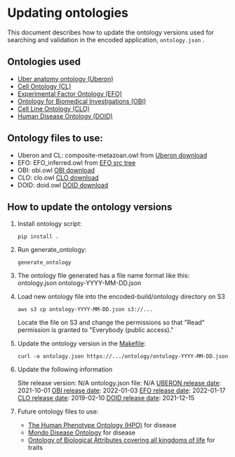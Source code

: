 Updating ontologies
=========================

This document describes how to update the ontology versions used for searching and validation in the encoded application, ```ontology.json``` .

Ontologies used
----------------

* [Uber anatomy ontology (Uberon)]
* [Cell Ontology (CL)]
* [Experimental Factor Ontology (EFO)]
* [Ontology for Biomedical Investigations (OBI)]
* [Cell Line Ontology (CLO)]
* [Human Disease Ontology (DOID)]

Ontology files to use:
----------------

* Uberon and CL: composite-metazoan.owl from [Uberon download]
* EFO: EFO_inferred.owl from [EFO src tree]
* OBI: obi.owl [OBI download]
* CLO: clo.owl [CLO download]
* DOID: doid.owl [DOID download]

How to update the ontology versions
----------------

1. Install ontology script:

    `pip install .`

2. Run generate_ontology:

    `generate_ontology`

3. The ontology file generated has a file name format like this: ontology.json       ontology-YYYY-MM-DD.json

4. Load new ontology file into the encoded-build/ontology directory on S3

    `aws s3 cp ontology-YYYY-MM-DD.json s3://...`

    Locate the file on S3 and change the permissions so that "Read" permission is granted to "Everybody (public access)."

5. Update the ontology version in the [Makefile]:

    `curl -o ontology.json https://.../ontology/ontology-YYYY-MM-DD.json`

6. Update the following information

    Site release version: N/A
    ontology.json file: N/A
    [UBERON release date]: 2021-10-01
    [OBI release date]: 2022-01-03
    [EFO release date]: 2022-01-17
    [CLO release date]: 2019-02-10
    [DOID release date]: 2021-12-15

    [Uber anatomy ontology (Uberon)]: http://uberon.org/
    [Cell Ontology (CL)]: http://cellontology.org/
    [Experimental Factor Ontology (EFO)]: http://www.ebi.ac.uk/efo
    [Ontology for Biomedical Investigations (OBI)]: http://obi-ontology.org/
    [Cell Line Ontology (CLO)]: http://www.clo-ontology.org
    [Human Disease Ontology (DOID)]: http://www.disease-ontology.org
    [Uberon download]: https://github.com/obophenotype/uberon/releases
    [EFO src tree]: https://github.com/EBISPOT/efo/
    [OBI download]: http://www.ontobee.org/ontology/OBI
    [CLO download]: http://www.ontobee.org/ontology/CLO
    [DOID download]: http://www.ontobee.org/ontology/DOID
    [Makefile]: ../../../Makefile
    [UBERON release date]: https://github.com/obophenotype/uberon/releases
    [OBI release date]: https://github.com/obi-ontology/obi/releases
    [EFO release date]: https://github.com/EBISPOT/efo/blob/master/ExFactor%20Ontology%20release%20notes.txt
    [CLO release date]: http://www.ontobee.org/ontology/CLO
    [DOID release date]: http://www.ontobee.org/ontology/DOID

7. Future ontology files to use:

    * [The Human Phenotype Ontology (HPO)](http://purl.obolibrary.org/obo/hp.owl) for disease
    * [Mondo Disease Ontology](http://purl.obolibrary.org/obo/mondo/releases/2022-04-04/mondo.owl) for disease
    * [Ontology of Biological Attributes covering all kingdoms of life](http://purl.obolibrary.org/obo/oba.owl) for traits
